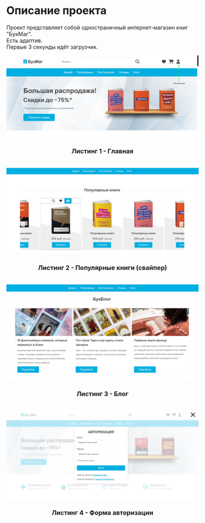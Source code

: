 # Описание проекта

Проект представляет собой одностраничный интернет-магазин книг "БукМаг".
<br>Есть адаптив.
<br>Первые 3 секунды идёт загрузчик.

<img src="/listing/Screenshot_1.jpg" />
<h3 align="center">Листинг 1 - Главная</h3>
<br>
<img src="/listing/Screenshot_2.jpg" />
<h3 align="center">Листинг 2 - Популярные книги (свайпер)</h3>
<br>
<img src="/listing/Screenshot_3.jpg" />
<h3 align="center">Листинг 3 - Блог</h3>
<br>
<img src="/listing/Screenshot_4.jpg" />
<h3 align="center">Листинг 4 - Форма авторизации</h3>
